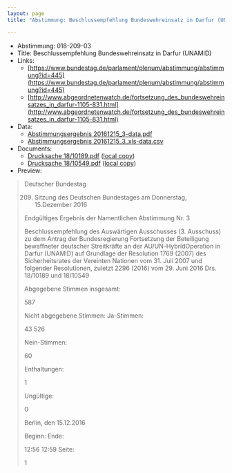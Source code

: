 ```yaml
---
layout: page
title: "Abstimmung: Beschlussempfehlung Bundeswehreinsatz in Darfur (UNAMID)"

---
```


* Abstimmung: 018-209-03
* Title: Beschlussempfehlung Bundeswehreinsatz in Darfur (UNAMID)
* Links: 
    * [https://www.bundestag.de/parlament/plenum/abstimmung/abstimmung?id=445](https://www.bundestag.de/parlament/plenum/abstimmung/abstimmung?id=445)
    * [http://www.abgeordnetenwatch.de/fortsetzung_des_bundeswehreinsatzes_in_darfur-1105-831.html](http://www.abgeordnetenwatch.de/fortsetzung_des_bundeswehreinsatzes_in_darfur-1105-831.html)
* Data: 
    * [Abstimmungsergebnis 20161215_3-data.pdf](/res/abstimmungsliste/20161215_3-data.pdf)
    * [Abstimmungsergebnis 20161215_3_xls-data.csv](/res/abstimmungsliste/analyses/20161215_3_xls-data.csv)
* Documents: 
    * [Drucksache 18/10189.pdf](http://dip21.bundestag.de/dip21/btd/18/101/1810189.pdf) ([local copy](/res/abstimmungsdaten/018-209-03/1810189.pdf))
    * [Drucksache 18/10549.pdf](http://dip21.bundestag.de/dip21/btd/18/105/1810549.pdf) ([local copy](/res/abstimmungsdaten/018-209-03/1810549.pdf))
* Preview: 
> Deutscher Bundestag
> 
> 209. Sitzung des Deutschen Bundestages
> am Donnerstag, 15.Dezember 2016
> 
> Endgültiges Ergebnis der Namentlichen Abstimmung Nr. 3
> 
> Beschlussempfehlung des Auswärtigen Ausschusses (3. Ausschuss) zu dem Antrag der
> Bundesregierung
> Fortsetzung der Beteiligung bewaffneter deutscher Streitkräfte an der AU/UN-HybridOperation in Darfur (UNAMID) auf Grundlage der Resolution 1769 (2007) des
> Sicherheitsrates der Vereinten Nationen vom 31. Juli 2007 und folgender Resolutionen,
> zuletzt 2296 (2016) vom 29. Juni 2016
> Drs. 18/10189 und 18/10549
> 
> Abgegebene Stimmen insgesamt:
> 
> 587
> 
> Nicht abgegebene Stimmen:
> Ja-Stimmen:
> 
> 43
> 526
> 
> Nein-Stimmen:
> 
> 60
> 
> Enthaltungen:
> 
> 1
> 
> Ungültige:
> 
> 0
> 
> Berlin, den 15.12.2016
> 
> Beginn:
> Ende:
> 
> 12:56
> 12:59
> Seite:
> 
> 1
> 
> 
